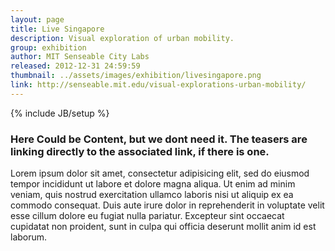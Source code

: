 ```yaml
---
layout: page
title: Live Singapore
description: Visual exploration of urban mobility.
group: exhibition
author: MIT Senseable City Labs
released: 2012-12-31 24:59:59
thumbnail: ../assets/images/exhibition/livesingapore.png
link: http://senseable.mit.edu/visual-explorations-urban-mobility/
---
```


{% include JB/setup %}

### Here Could be Content, but we dont need it. The teasers are linking directly to the associated link, if there is one.
Lorem ipsum dolor sit amet, consectetur adipisicing elit, sed do eiusmod tempor incididunt ut labore et dolore magna aliqua. Ut enim ad minim veniam, quis nostrud exercitation ullamco laboris nisi ut aliquip ex ea commodo consequat. Duis aute irure dolor in reprehenderit in voluptate velit esse cillum dolore eu fugiat nulla pariatur. Excepteur sint occaecat cupidatat non proident, sunt in culpa qui officia deserunt mollit anim id est laborum.